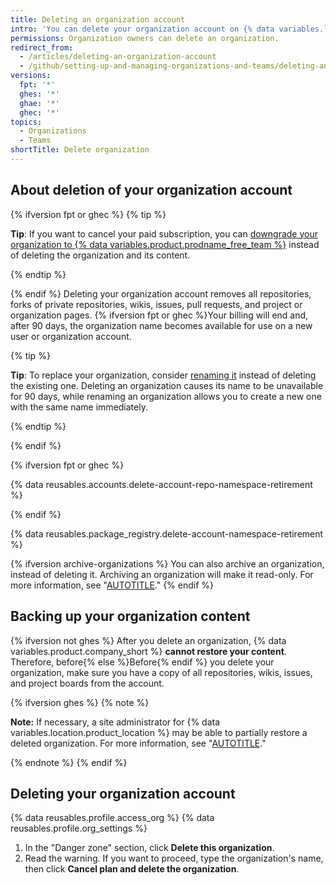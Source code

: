 ```yaml
---
title: Deleting an organization account
intro: 'You can delete your organization account on {% data variables.location.product_location %} at any time.'
permissions: Organization owners can delete an organization.
redirect_from:
  - /articles/deleting-an-organization-account
  - /github/setting-up-and-managing-organizations-and-teams/deleting-an-organization-account
versions:
  fpt: '*'
  ghes: '*'
  ghae: '*'
  ghec: '*'
topics:
  - Organizations
  - Teams
shortTitle: Delete organization
---
```


## About deletion of your organization account

{% ifversion fpt or ghec %}
{% tip %}

**Tip**: If you want to cancel your paid subscription, you can [downgrade your organization to {% data variables.product.prodname_free_team %}](/billing/managing-the-plan-for-your-github-account/downgrading-your-accounts-plan) instead of deleting the organization and its content.

{% endtip %}

{% endif %}
Deleting your organization account removes all repositories, forks of private repositories, wikis, issues, pull requests, and project or organization pages. {% ifversion fpt or ghec %}Your billing will end and, after 90 days, the organization name becomes available for use on a new user or organization account.

{% tip %}

**Tip**: To replace your organization, consider [renaming it](/organizations/managing-organization-settings/renaming-an-organization) instead of deleting the existing one. Deleting an organization causes its name to be unavailable for 90 days, while renaming an organization allows you to create a new one with the same name immediately.

{% endtip %}

{% endif %}

{% ifversion fpt or ghec %}

{% data reusables.accounts.delete-account-repo-namespace-retirement %}

{% endif %}

{% data reusables.package_registry.delete-account-namespace-retirement %}

{% ifversion archive-organizations %}
You can also archive an organization, instead of deleting it. Archiving an organization will make it read-only. For more information, see "[AUTOTITLE](/organizations/managing-organization-settings/archiving-an-organization)."
{% endif %}

## Backing up your organization content

{% ifversion not ghes %} After you delete an organization, {% data variables.product.company_short %} **cannot restore your content**. Therefore, before{% else %}Before{% endif %} you delete your organization, make sure you have a copy of all repositories, wikis, issues, and project boards from the account.

{% ifversion ghes %}
{% note %}

**Note:** If necessary, a site administrator for {% data variables.location.product_location %} may be able to partially restore a deleted organization. For more information, see "[AUTOTITLE](/admin/managing-accounts-and-repositories/managing-organizations-in-your-enterprise/restoring-a-deleted-organization)."

{% endnote %}
{% endif %}

## Deleting your organization account

{% data reusables.profile.access_org %}
{% data reusables.profile.org_settings %}
1. In the "Danger zone" section, click **Delete this organization**.
1. Read the warning. If you want to proceed, type the organization's name, then click **Cancel plan and delete the organization**.

